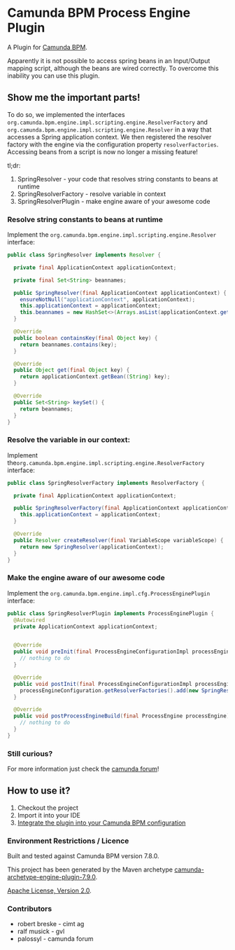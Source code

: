 # Camunda BPM Process Engine Plugin
A Plugin for [Camunda BPM](http://docs.camunda.org). 

Apparently it is not possible to access spring beans in an Input/Output mapping script, although the beans are wired correctly. To overcome this inability you can use this plugin. 

## Show me the important parts!

To do so, we implemented the interfaces `org.camunda.bpm.engine.impl.scripting.engine.ResolverFactory` and `org.camunda.bpm.engine.impl.scripting.engine.Resolver` in a way that accesses a Spring application context. We then registered the resolver factory with the engine via the configuration property `resolverFactories`. Accessing beans from a script is now no longer a missing feature!

tl;dr:
  1.  SpringResolver        - your code that resolves string constants to beans at runtime
  2.  SpringResolverFactory - resolve variable in context
  3.  SpringResolverPlugin  - make engine aware of your awesome code
  
 ### Resolve string constants to beans at runtime

Implement the `org.camunda.bpm.engine.impl.scripting.engine.Resolver` interface:

``` java
public class SpringResolver implements Resolver {

  private final ApplicationContext applicationContext;

  private final Set<String> beannames;

  public SpringResolver(final ApplicationContext applicationContext) {
    ensureNotNull("applicationContext", applicationContext);
    this.applicationContext = applicationContext;
    this.beannames = new HashSet<>(Arrays.asList(applicationContext.getBeanDefinitionNames()));
  }

  @Override
  public boolean containsKey(final Object key) {
    return beannames.contains(key);
  }

  @Override
  public Object get(final Object key) {
    return applicationContext.getBean((String) key);
  }

  @Override
  public Set<String> keySet() {
    return beannames;
  }
}
```
 
### Resolve the variable in our context:

Implement the`org.camunda.bpm.engine.impl.scripting.engine.ResolverFactory` interface:
``` java
public class SpringResolverFactory implements ResolverFactory {

  private final ApplicationContext applicationContext;

  public SpringResolverFactory(final ApplicationContext applicationContext) {
    this.applicationContext = applicationContext;
  }

  @Override
  public Resolver createResolver(final VariableScope variableScope) {
    return new SpringResolver(applicationContext);
  }
}
```

### Make the engine aware of our awesome code

Implement the `org.camunda.bpm.engine.impl.cfg.ProcessEnginePlugin` interface:


``` java
public class SpringResolverPlugin implements ProcessEnginePlugin {
  @Autowired
  private ApplicationContext applicationContext;


  @Override
  public void preInit(final ProcessEngineConfigurationImpl processEngineConfiguration) {
    // nothing to do
  }

  @Override
  public void postInit(final ProcessEngineConfigurationImpl processEngineConfiguration) {
    processEngineConfiguration.getResolverFactories().add(new SpringResolverFactory(applicationContext));
  }

  @Override
  public void postProcessEngineBuild(final ProcessEngine processEngine) {
    // nothing to do
  }
}
```

### Still curious?

For more information just check the [camunda forum](https://forum.camunda.org/t/inability-to-access-spring-beans-in-input-output-mapping-script/3310)!


## How to use it?
1.  Checkout the project
2.  Import it into your IDE
3.  [Integrate the plugin into your Camunda BPM configuration](https://docs.camunda.org/manual/latest/user-guide/process-engine/process-engine-plugins/)

### Environment Restrictions / Licence
Built and tested against Camunda BPM version 7.8.0.

This project has been generated by the Maven archetype
[camunda-archetype-engine-plugin-7.9.0](http://docs.camunda.org/latest/guides/user-guide/#process-applications-maven-project-templates-archetypes).

[Apache License, Version 2.0](http://www.apache.org/licenses/LICENSE-2.0).

### Contributors
- robert breske - cimt ag
- ralf musick - gvl
- palossyl - camunda forum

<!-- HTML snippet for index page
  <tr>
    <td><img src="snippets/wfl-plugin-resolver/src/main/resources/process.png" width="100"></td>
    <td><a href="snippets/wfl-plugin-resolver">Camunda BPM Process Engine Plugin</a></td>
    <td>A Plugin for [Camunda BPM](http://docs.camunda.org).</td>
  </tr>
-->
<!-- Tweet
New @CamundaBPM example: Camunda BPM Process Engine Plugin - A Plugin for [Camunda BPM](http://docs.camunda.org). https://github.com/camunda/camunda-consulting/tree/master/snippets/wfl-plugin-resolver
-->
